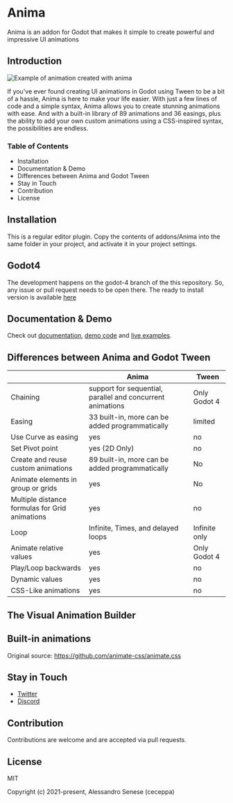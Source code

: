 # Anima

Anima is an addon for Godot that makes it simple to create powerful and impressive UI animations

## Introduction

![Example of animation created with anima](https://anima.ceceppa.me/anima.gif)

If you've ever found creating UI animations in Godot using Tween to be a bit of a hassle, Anima is here to make your life easier. With just a few lines of code and a simple syntax, Anima allows you to create stunning animations with ease. And with a built-in library of 89 animations and 36 easings, plus the ability to add your own custom animations using a CSS-inspired syntax, the possibilities are endless.

### Table of Contents

- Installation
- Documentation & Demo
- Differences between Anima and Godot Tween
- Stay in Touch
- Contribution
- License

## Installation

This is a regular editor plugin. Copy the contents of addons/Anima into the same folder in your project, and activate it in your project settings.

## Godot4

The development happens on the godot-4 branch of the this repository. So, any issue or pull request needs to be open there.
The ready to install version is available [here](https://github.com/ceceppa/anima-godot-4)

## Documentation & Demo

Check out [documentation](https://anima.ceceppa.me/docs/), [demo code](https://github.com/ceceppa/anima-demos) and [live examples](https://anima.ceceppa.me/demo).


## Differences between Anima and Godot Tween

|                                                | Anima                                                      | Tween         |
| ---------------------------------------------- | ---------------------------------------------------------- | ------------- |
| Chaining                                       | support for sequential, parallel and concurrent animations | Only Godot 4  |
| Easing                                         | 33 built-in, more can be added programmatically            | limited       |
| Use Curve as easing                            | yes                                                        | no            |
| Set Pivot point                                | yes (2D Only)                                              | no            |
| Create and reuse custom animations             | 89 built-in, more can be added programmatically            | No            |
| Animate elements in group or grids             | yes                                                        | No            |
| Multiple distance formulas for Grid animations | yes                                                        | no            |
| Loop                                           | Infinite, Times, and delayed loops                         | Infinite only |
| Animate relative values                        | yes                                                        | Only Godot 4  |
| Play/Loop backwards                            | yes                                                        | no            |
| Dynamic values                                 | yes                                                        | no            |
| CSS-Like animations                            | yes                                                        | no            |

## The Visual Animation Builder

## Built-in animations

Original source: https://github.com/animate-css/animate.css

## Stay in Touch

- [Twitter](https://twitter.com/ceceppa)
- [Discord](https://discord.gg/zgtF3us5yN)

## Contribution

Contributions are welcome and are accepted via pull requests.

## License

MIT

Copyright (c) 2021-present, Alessandro Senese (ceceppa)
